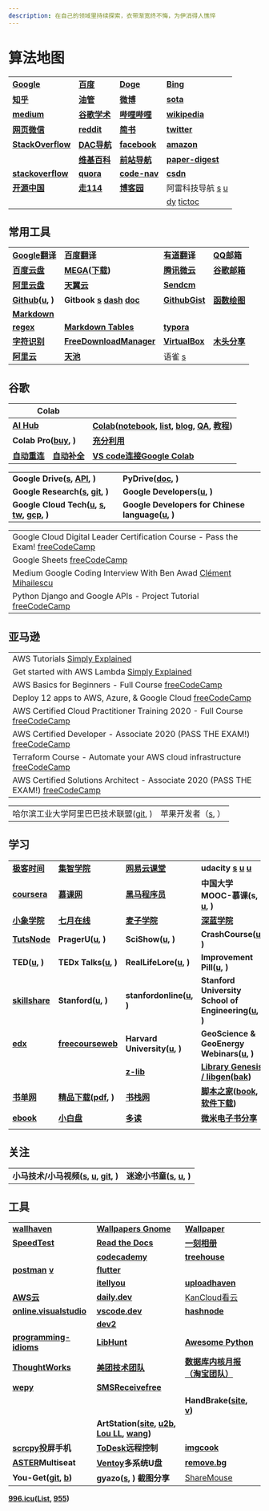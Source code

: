 ```yaml
---
description: 在自己的领域里持续探索，衣带渐宽终不悔，为伊消得人憔悴
---
```


# 算法地图

|                                                |                                                                        |                                                    |                                                                                                |
| ---------------------------------------------- | ---------------------------------------------------------------------- | -------------------------------------------------- | ---------------------------------------------------------------------------------------------- |
| [**Google**](https://www.google.com)           | [**百度**](https://www.baidu.com)                                        | [**Doge**](https://www.dogedoge.com)               | [**Bing**](https://cn.bing.com)                                                                |
| [**知乎**](https://www.zhihu.com)                | [**油管**](https://www.youtube.com/feed/library)                         | [**微博**](https://weibo.com)                        | [**sota**](https://paperswithcode.com/sota)                                                    |
| [**medium**](https://medium.com)               | [**谷歌学术**](https://scholar.google.com)                                 | [**哔哩哔哩**](https://www.bilibili.com)               | [**wikipedia**](https://www.wikipedia.org)                                                     |
| [**网页微信**](https://wx2.qq.com)                 | [**reddit**](https://www.reddit.com)                                   | [**简书**](https://www.jianshu.com)                  | [**twitter**](https://twitter.com)                                                             |
| [**StackOverflow**](https://stackoverflow.com) | [**DAC导航**](https://nwuzmed.ga)                                        | [**facebook**](https://www.facebook.com)           | [**amazon**](https://www.amazon.com)                                                           |
|                                                | [**维基百科**](https://zh.wikipedia.org/wiki/Wikipedia:%E9%A6%96%E9%A1%B5) | [**前站导航**](http://www.frontendjs.com)              | [**paper-digest**](http://www.paper-digest.com)                                                |
| [**stackoverflow**](https://stackoverflow.com) | [**quora**](https://www.quora.com)                                     | [**code-nav**](https://github.com/liyupi/code-nav) | [**csdn**](https://www.csdn.net)                                                               |
| [**开源中国**](https://www.oschina.net)            | [**走114**](http://www.zou114.com)                                      | [**博客园**](https://www.cnblogs.com)                 | 阿雷科技导航 [s](https://aleikeji.com) [u](https://www.youtube.com/channel/UCiLtBk8dChPldOho8uTZHhQ) |
|                                                |                                                                        |                                                    | [dy](https://www.douyin.com/recommend) [tictoc](https://www.tiktok.com/en)                     |

## 常用工具

|                                                                                                |                                                                                                                      |                                                                                                                                                                      |                                     |
| ---------------------------------------------------------------------------------------------- | -------------------------------------------------------------------------------------------------------------------- | -------------------------------------------------------------------------------------------------------------------------------------------------------------------- | ----------------------------------- |
| [**Google翻译**](https://translate.google.cn)                                                    | [**百度翻译**](http://fanyi.baidu.com/#en/zh/)                                                                           | [**有道翻译**](http://fanyi.youdao.com)                                                                                                                                  | [**QQ邮箱**](https://mail.qq.com)     |
| [**百度云盘**](https://yun.baidu.com)                                                              | [**MEGA**](https://mega.nz/aff=\_k5fdzrGFpo)**(**[**下载**](https://mega.nz/sync)**)**                                 | [**腾讯微云**](https://www.weiyun.com)                                                                                                                                   | [**谷歌邮箱**](https://mail.google.com) |
| [**阿里云盘**](https://aliyundrive.com/drive)                                                      | [**天翼云**](https://cloud.189.cn)                                                                                      | [**Sendcm**](https://send.cm)                                                                                                                                        |                                     |
| [**Github**](https://github.com)**(**[**u**](https://www.youtube.com/c/GitHub/featured)**, )** | **Gitbook** [**s**](https://www.gitbook.com) [**dash**](https://app.gitbook.com) [**doc**](https://docs.gitbook.com) | [**GithubGist**](https://gist.github.com/discover)                                                                                                                   | [**函数绘图**](http://fooplot.com)      |
| [**Markdown**](https://www.zybuluo.com/mdeditor)                                               |                                                                                                                      |                                                                                                                                                                      |                                     |
| [**regex**](https://regex101.com)                                                              | [**Markdown Tables**](https://www.tablesgenerator.com/markdown\_tables)                                              | [**typora**](https://typora.io)                                                                                                                                      |                                     |
| [**字符识别**](http://119.3.137.32:20808/text)                                                     | [**FreeDownloadManager**](https://www.freedownloadmanager.org/download-fdm-for-linux.htm)                            | [**VirtualBox**](https://wiki.archlinux.org/index.php/VirtualBox\_\(%E7%AE%80%E4%BD%93%E4%B8%AD%E6%96%87\)#%E5%9C%A8\_Arch\_%E9%87%8C%E5%AE%89%E8%A3%85\_VirtualBox) | [**木头分享**](https://mutou.run)       |
| [**阿里云**](https://www.aliyun.com)                                                              | [**天池**](https://tianchi.aliyun.com)                                                                                 | 语雀 [s](https://www.yuque.com)                                                                                                                                        |                                     |

## 谷歌

| Colab                                                                                                                                                                                                                                                                                                                         |                                                                                                                                                                                                                                                                                                                                                                                                                                                                |
| ----------------------------------------------------------------------------------------------------------------------------------------------------------------------------------------------------------------------------------------------------------------------------------------------------------------------------- | -------------------------------------------------------------------------------------------------------------------------------------------------------------------------------------------------------------------------------------------------------------------------------------------------------------------------------------------------------------------------------------------------------------------------------------------------------------- |
| [**AI Hub**](https://aihub.cloud.google.com)                                                                                                                                                                                                                                                                                  | [**Colab**](https://colab.research.google.com)**(**[**notebook**](https://aihub.cloud.google.com/s?category=notebook)**, **[**list**](https://www.youtube.com/playlist?list=PLQY2H8rRoyvyK5aEDAI3wUUqC\_F0oEroL)**, **[**blog**](https://medium.com/tensorflow/colab-an-easy-way-to-learn-and-use-tensorflow-d74d1686e309)**, **[**QA**](https://research.google.com/colaboratory/faq.html#resource-limits)**, **[**教程**](https://www.cnblogs.com/zgqcn/)**)** |
| **Colab Pro(**[**buy**](https://colab.research.google.com/signup)**, )**                                                                                                                                                                                                                                                      | [**充分利用**](https://colab.research.google.com/notebooks/pro.ipynb#scrollTo=Sa-IrJS1aRVJ)                                                                                                                                                                                                                                                                                                                                                                        |
| [**自动重连**](https://blog.csdn.net/DeepFaceLabs/article/details/103889916?dist\_request\_id=1330144.35453.16182301254996507\&depth\_1-utm\_source=distribute.pc\_relevant.none-task-blog-2%7Edefault%7EBlogCommendFromMachineLearnPai2%7Edefault-5.control)　[**自动补全**](https://blog.csdn.net/low5252/article/details/108965971) | [**VS code连接Google Colab**](https://blog.csdn.net/hxydip/article/details/109675192)                                                                                                                                                                                                                                                                                                                                                                            |

|                                                                                                                                                                                                                         |                                                                                                                     |
| ----------------------------------------------------------------------------------------------------------------------------------------------------------------------------------------------------------------------- | ------------------------------------------------------------------------------------------------------------------- |
| **Google Drive(**[**s**](https://drive.google.com/drive/my-drive)**, **[**API**](https://developers.google.com/drive)**, )**                                                                                            | **PyDrive(**[**doc**](https://pythonhosted.org/PyDrive/index.html)**, )**                                           |
| **Google Research(**[**s**](https://research.google)**, **[**git**](https://github.com/google-research)**, )**                                                                                                          | **Google Developers(**[**u**](https://www.youtube.com/googlecode/featured)**, )**                                   |
| **Google Cloud Tech(**[**u**](https://www.youtube.com/user/googlecloudplatform)**, **[**s**](https://cloud.google.com)**, **[**tw**](https://twitter.com/GCPCloud)**, **[**gcp**](https://cloud.google.com/gcp/)**, )** | **Google Developers for Chinese language(**[**u**](https://www.youtube.com/c/GoogleDevelopersChina/featured)**, )** |

|                                                                                                                               |
| ----------------------------------------------------------------------------------------------------------------------------- |
| Google Cloud Digital Leader Certification Course - Pass the Exam! [freeCodeCamp](https://www.youtube.com/watch?v=UGRDM86MBIQ) |
| Google Sheets [freeCodeCamp](https://www.youtube.com/watch?v=N2opj8XzYBY)                                                     |
| Medium Google Coding Interview With Ben Awad [Clément Mihailescu](https://www.youtube.com/watch?v=4tYoVx0QoN0\&t=48s)         |
| Python Django and Google APIs - Project Tutorial [freeCodeCamp](https://www.youtube.com/watch?v=\_vCT42vDfgw)                 |

## 亚马逊

|                                                                                                                                 |
| ------------------------------------------------------------------------------------------------------------------------------- |
| AWS Tutorials [Simply Explained](https://www.youtube.com/playlist?list=PLzvRQMJ9HDiSaiCYWnEMdQvldmXrdUOmv)                      |
| Get started with AWS Lambda [Simply Explained](https://www.youtube.com/playlist?list=PLzvRQMJ9HDiSQMe68cti8cupI0mzLk1Gc)        |
| AWS Basics for Beginners - Full Course [freeCodeCamp](https://www.youtube.com/watch?v=ulprqHHWlng)                              |
| Deploy 12 apps to AWS, Azure, & Google Cloud [freeCodeCamp](https://www.youtube.com/watch?v=-ANCcFQBk6I)                        |
| AWS Certified Cloud Practitioner Training 2020 - Full Course [freeCodeCamp](https://www.youtube.com/watch?v=3hLmDS179YE)        |
| AWS Certified Developer - Associate 2020 (PASS THE EXAM!) [freeCodeCamp](https://www.youtube.com/watch?v=RrKRN9zRBWs)           |
| Terraform Course - Automate your AWS cloud infrastructure [freeCodeCamp](https://www.youtube.com/watch?v=SLB\_c\_ayRMo)         |
| AWS Certified Solutions Architect - Associate 2020 (PASS THE EXAM!) [freeCodeCamp](https://www.youtube.com/watch?v=Ia-UEYYR44s) |

|                                                          |                                           |
| -------------------------------------------------------- | ----------------------------------------- |
| 哈尔滨工业大学阿里巴巴技术联盟([git](https://github.com/HIT-Alibaba), ) | 苹果开发者（[s](https://developer.apple.com), ） |

## 学习

|                                                                |                                                                                             |                                                                                          |                                                                                                                                                                           |
| -------------------------------------------------------------- | ------------------------------------------------------------------------------------------- | ---------------------------------------------------------------------------------------- | ------------------------------------------------------------------------------------------------------------------------------------------------------------------------- |
| [**极客时间**](https://time.geekbang.org/dashboard/course)         | [**集智学院**](https://campus.swarma.org)                                                       | [**网易云课堂**](https://study.163.com)                                                       | **udacity** [**s**](https://cn.udacity.com) [**u**](https://www.youtube.com/c/Udacity/playlists) [**u**](https://www.youtube.com/channel/UCL9-bfld991n7mK2NAzuupA/videos) |
| [**coursera**](https://zh.coursera.org)                        | [**慕课网**](https://www.imooc.com)                                                            | [**黑马程序员**](http://yun.itheima.com)                                                      | **中国大学MOOC-慕课(s, **[**u**](https://www.youtube.com/c/%E4%B8%AD%E5%9B%BD%E5%A4%A7%E5%AD%A6MOOC%E6%85%95%E8%AF%BE/playlists)**, )**                                         |
| [**小象学院**](https://www.chinahadoop.cn)                         | [**七月在线**](https://www.julyedu.com)                                                         | [**麦子学院**](http://www.maiziedu.com)                                                      | [**深蓝学院**](https://www.shenlanxueyuan.com)                                                                                                                                |
| [**TutsNode**](https://tutsnode.com)                           | **PragerU(**[**u**](https://www.youtube.com/c/prageruniversity/playlists)**, )**            | **SciShow(**[**u**](https://www.youtube.com/c/SciShow/playlists)**, )**                  | **CrashCourse(**[**u**](https://www.youtube.com/user/crashcourse/featured)**, )**                                                                                         |
| **TED(**[**u**](https://www.youtube.com/c/TED/featured)**, )** | **TEDx Talks(**[**u**](https://www.youtube.com/user/TEDxTalks/featured)**, )**              | **RealLifeLore(**[**u**](https://www.youtube.com/c/RealLifeLore/playlists)**, )**        | **Improvement Pill(**[**u**](https://www.youtube.com/c/ImprovementPillChannel/playlists)**, )**                                                                           |
| [**skillshare**](https://www.skillshare.com)                   | **Stanford(**[**u**](https://www.youtube.com/c/stanford/playlists)**, )**                   | **stanfordonline(**[**u**](https://www.youtube.com/user/stanfordonline/playlists)**, )** | **Stanford University School of Engineering(**[**u**](https://www.youtube.com/c/stanfordengineering/playlists)**, )**                                                     |
| [**edx**](https://www.edx.org)                                 | [**freecourseweb**](https://freecourseweb.com)                                              | **Harvard University(**[**u**](https://www.youtube.com/c/harvard/playlists)**, )**       | **GeoScience & GeoEnergy Webinars(**[**u**](https://www.youtube.com/channel/UCoIW2njFBhPNDlNFdF8Z9uA/videos)**, )**                                                       |
|                                                                |                                                                                             | [**z-lib**](https://z-lib.org)                                                           | [**Library Genesis / libgen**](https://libgen.is)**(**[**bak**](https://libgen.rs)**)**                                                                                   |
| [**书单网**](https://www.shudan.vip)                              | [**精品下载**](http://www.j9p.com)**(**[**pdf**](http://www.j9p.com/class/r\_16\_1.html)**, )** | [**书栈网**](https://www.bookstack.cn)                                                      | [**脚本之家**](https://www.jb51.net)**(**[**book**](https://www.jb51.net/books/)**, **[**软件下载**](https://www.jb51.net/softs/)**)**                                            |
| [**ebook**](http://clg5.info/search?word=ebook-pdf)            | [**小白盘**](https://www.xiaobaipan.com)                                                       | [**多读**](http://www.duodu.cc)                                                            | [**微米电子书分享**](https://www.dzsfx.com)                                                                                                                                      |
|                                                                |                                                                                             |                                                                                          |                                                                                                                                                                           |

## 关注

|                                                                                                                                                                                    |                                                                                                              |
| ---------------------------------------------------------------------------------------------------------------------------------------------------------------------------------- | ------------------------------------------------------------------------------------------------------------ |
| **小马技术/小马视频(**[**s**](http://komavideo.com)**, **[**u**](https://www.youtube.com/channel/UCazV3A3\_1-Mtd6E\_auw\_ifg/featured)**, **[**git**](https://github.com/komavideo)**, )** | **迷途小书童(**[**s**](https://xugaoxiang.com)**, **[**u**](https://www.youtube.com/c/xugaoxiang/featured)**, )** |

## 工具

|                                                                                                                     |                                                                                                                                                                                                                                      |                                                                                                               |
| ------------------------------------------------------------------------------------------------------------------- | ------------------------------------------------------------------------------------------------------------------------------------------------------------------------------------------------------------------------------------ | ------------------------------------------------------------------------------------------------------------- |
| [**wallhaven**](https://wallhaven.cc)                                                                               | [**Wallpapers Gnome**](https://www.gnome-look.org/browse/cat/300/page/1/ord/latest/)                                                                                                                                                 | [**Wallpaper**](https://wallpapersite.com)                                                                    |
| [**SpeedTest**](https://www.speedtest.net)                                                                          | [**Read the Docs**](https://readthedocs.org)                                                                                                                                                                                         | [**一刻相册**](https://photo.baidu.com)                                                                           |
|                                                                                                                     | [**codecademy**](https://www.codecademy.com)                                                                                                                                                                                         | [**treehouse**](https://teamtreehouse.com)                                                                    |
| [**postman**](https://www.postman.com) [**v**](https://www.douyin.com/video/7005925603278949670)                    | [**flutter**](https://flutter.dev/docs)                                                                                                                                                                                              |                                                                                                               |
|                                                                                                                     | [**itellyou**](https://msdn.itellyou.cn)                                                                                                                                                                                             | [**uploadhaven**](https://uploadhaven.com)                                                                    |
| [**AWS云**](https://aws.amazon.com/cn/free)                                                                          | [**daily.dev**](https://daily.dev)                                                                                                                                                                                                   | [KanCloud看云](https://www.kancloud.cn)                                                                         |
| [**online.visualstudio**](https://online.visualstudio.com/environments)                                             | [**vscode.dev**](VsCode.dev)                                                                                                                                                                                                                                   | [**hashnode**](https://hashnode.com)                                                                          |
|                                                                                                                     | [**dev2**](http://dev2.co.za)                                                                                                                                                                                                        |                                                                                                               |
| [**programming-idioms**](https://programming-idioms.org/about#about-block-cheatsheets)                              | [**LibHunt**](https://www.libhunt.com)                                                                                                                                                                                               | [**Awesome Python**](https://python.libhunt.com)                                                              |
| [**ThoughtWorks**](https://www.thoughtworks.com/cn/radar)                                                           | [**美团技术团队**](https://tech.meituan.com)                                                                                                                                                                                               | [**数据库内核月报（淘宝团队）**](http://mysql.taobao.org/monthly/)                                                         |
| [**wepy**](https://github.com/aben1188/awesome-wepy)                                                                | [**SMSReceivefree**](https://smsreceivefree.com)                                                                                                                                                                                     |                                                                                                               |
|                                                                                                                     |                                                                                                                                                                                                                                      | **HandBrake(**[**site**](https://handbrake.fr)**, **[**v**](https://www.youtube.com/watch?v=p9wzB3CNXuQ)**)** |
|                                                                                                                     | **ArtStation(**[**site**](https://www.artstation.com)**, **[**u2b**](https://www.youtube.com/c/ArtStationHQ/featured)**, **[**Lou LL**](https://www.artstation.com/arroll)**, **[**wang**](https://www.artstation.com/wangchen)**)** |                                                                                                               |
| [**scrcpy**](https://github.com/Genymobile/scrcpy/)**投屏手机**                                                         | [**ToDesk**](https://www.todesk.com)**远程控制**                                                                                                                                                                                         | [**imgcook**](https://www.imgcook.com)                                                                        |
| [**ASTER**](https://www.ibik.ru)**Multiseat**                                                                       | [**Ventoy**](https://www.ventoy.net/cn/index.html)**多系统U盘**                                                                                                                                                                          | [**remove.bg**](https://www.remove.bg/zh)                                                                     |
| **You-Get(**[**git**](https://github.com/soimort/you-get)**, **[**b**](https://www.jianshu.com/p/dd7f04c27a79)**)** | **gyazo(**[**s**](https://gyazo.com)**, ) 截图分享**                                                                                                                                                                                     | [ShareMouse](https://www.sharemouse.com)                                                                      |

[**996.icu**](https://996.icu/#/zh\_CN)**(**[**List**](https://github.com/fengT-T/996\_list)**, **[**955**](https://github.com/formulahendry/955.WLB)**)**
